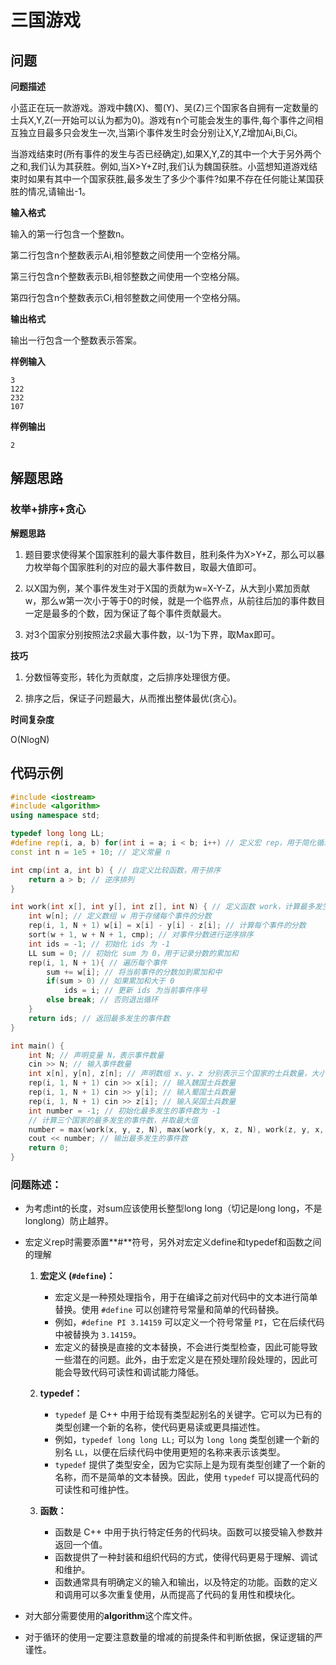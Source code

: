 # 三国游戏

## 问题

**问题描述**

小蓝正在玩一款游戏。游戏中魏(X)、蜀(Y)、吴(Z)三个国家各自拥有一定数量的士兵X,Y,Z(一开始可以认为都为0)。游戏有n个可能会发生的事件,每个事件之间相互独立目最多只会发生一次,当第i个事件发生时会分别让X,Y,Z增加Ai,Bi,Ci。

当游戏结束时(所有事件的发生与否已经确定),如果X,Y,Z的其中一个大于另外两个之和,我们认为其获胜。例如,当X>Y+Z时,我们认为魏国获胜。小蓝想知道游戏结束时如果有其中一个国家获胜,最多发生了多少个事件?如果不存在任何能让某国获胜的情况,请输出-1。

**输入格式**

输入的第一行包含一个整数n。

第二行包含n个整数表示Ai,相邻整数之间使用一个空格分隔。

第三行包含n个整数表示Bi,相邻整数之间使用一个空格分隔。

第四行包含n个整数表示Ci,相邻整数之间使用一个空格分隔。

**输出格式**

输出一行包含一个整数表示答案。

**样例输入**

```
3
122
232
107
```

**样例输出**

```
2
```

## 解题思路

### 枚举+排序+贪心

**解题思路**

1. 题目要求使得某个国家胜利的最大事件数目，胜利条件为X>Y+Z，那么可以暴力枚举每个国家胜利的对应的最大事件数目，取最大值即可。

2. 以X国为例，某个事件发生对于X国的贡献为w=X-Y-Z，从大到小累加贡献w，那么w第一次小于等于0的时候，就是一个临界点，从前往后加的事件数目一定是最多的个数，因为保证了每个事件贡献最大。

3. 对3个国家分别按照法2求最大事件数，以-1为下界，取Max即可。

**技巧**

1. 分数恒等变形，转化为贡献度，之后排序处理很方便。

2. 排序之后，保证子问题最大，从而推出整体最优(贪心)。

**时间复杂度**

O(NlogN)

## 代码示例

```c++
#include <iostream>
#include <algorithm>
using namespace std;

typedef long long LL;
#define rep(i, a, b) for(int i = a; i < b; i++) // 定义宏 rep，用于简化循环语句的书写
const int n = 1e5 + 10; // 定义常量 n

int cmp(int a, int b) { // 自定义比较函数，用于排序
    return a > b; // 逆序排列
}

int work(int x[], int y[], int z[], int N) { // 定义函数 work，计算最多发生的事件数，参数分别为三个国家的士兵数量数组和事件数量
    int w[n]; // 定义数组 w 用于存储每个事件的分数
    rep(i, 1, N + 1) w[i] = x[i] - y[i] - z[i]; // 计算每个事件的分数
    sort(w + 1, w + N + 1, cmp); // 对事件分数进行逆序排序
    int ids = -1; // 初始化 ids 为 -1
    LL sum = 0; // 初始化 sum 为 0，用于记录分数的累加和
    rep(i, 1, N + 1){ // 遍历每个事件
        sum += w[i]; // 将当前事件的分数加到累加和中
        if(sum > 0) // 如果累加和大于 0
            ids = i; // 更新 ids 为当前事件序号
        else break; // 否则退出循环
    }
    return ids; // 返回最多发生的事件数
}

int main() {
    int N; // 声明变量 N，表示事件数量
    cin >> N; // 输入事件数量
    int x[n], y[n], z[n]; // 声明数组 x、y、z 分别表示三个国家的士兵数量，大小为 N
    rep(i, 1, N + 1) cin >> x[i]; // 输入魏国士兵数量
    rep(i, 1, N + 1) cin >> y[i]; // 输入蜀国士兵数量
    rep(i, 1, N + 1) cin >> z[i]; // 输入吴国士兵数量
    int number = -1; // 初始化最多发生的事件数为 -1
    // 计算三个国家的最多发生的事件数，并取最大值
    number = max(work(x, y, z, N), max(work(y, x, z, N), work(z, y, x, N))); 
    cout << number; // 输出最多发生的事件数
    return 0;
}

```

### 问题陈述：

* 为考虑int的长度，对sum应该使用长整型long long（切记是long long，不是longlong）防止越界。
* 宏定义rep时需要添置**#**符号，另外对宏定义define和typedef和函数之间的理解
  1. **宏定义 (`#define`)：**
     - 宏定义是一种预处理指令，用于在编译之前对代码中的文本进行简单替换。使用 `#define` 可以创建符号常量和简单的代码替换。
     - 例如，`#define PI 3.14159` 可以定义一个符号常量 `PI`，它在后续代码中被替换为 `3.14159`。
     - 宏定义的替换是直接的文本替换，不会进行类型检查，因此可能导致一些潜在的问题。此外，由于宏定义是在预处理阶段处理的，因此可能会导致代码可读性和调试能力降低。

  2. **typedef：**
     - `typedef` 是 C++ 中用于给现有类型起别名的关键字。它可以为已有的类型创建一个新的名称，使代码更易读或更具描述性。
     - 例如，`typedef long long LL;` 可以为 `long long` 类型创建一个新的别名 `LL`，以便在后续代码中使用更短的名称来表示该类型。
     - `typedef` 提供了类型安全，因为它实际上是为现有类型创建了一个新的名称，而不是简单的文本替换。因此，使用 `typedef` 可以提高代码的可读性和可维护性。

  3. **函数：**
     - 函数是 C++ 中用于执行特定任务的代码块。函数可以接受输入参数并返回一个值。
     - 函数提供了一种封装和组织代码的方式，使得代码更易于理解、调试和维护。
     - 函数通常具有明确定义的输入和输出，以及特定的功能。函数的定义和调用可以多次重复使用，从而提高了代码的复用性和模块化。

* 对大部分需要使用的**algorithm**这个库文件。
* 对于循环的使用一定要注意数量的增减的前提条件和判断依据，保证逻辑的严谨性。

